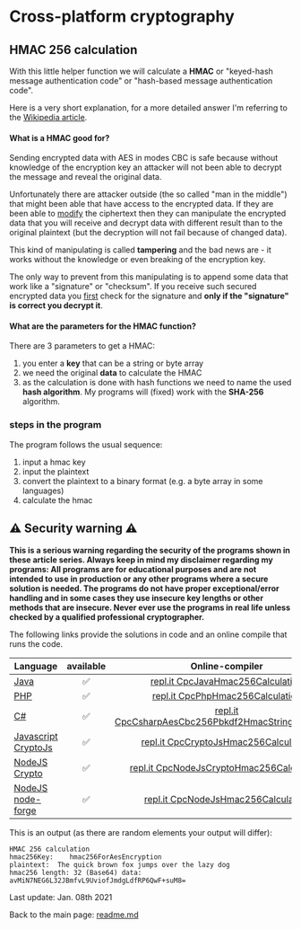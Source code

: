 # Cross-platform cryptography

## HMAC 256 calculation

With this little helper function we will calculate a **HMAC** or "keyed-hash message authentication code" or "hash-based message authentication code".

Here is a very short explanation, for a more detailed answer I'm referring to the [Wikipedia article](https://en.wikipedia.org/wiki/HMAC).

#### What is a HMAC good for?

Sending encrypted data with AES in modes CBC is safe because without knowledge of the encryption key an attacker will not been able to decrypt the message and reveal the original data.

Unfortunately there are attacker outside (the so called "man in the middle") that might been able that have access to the encrypted data. If they are been able to <u>modify</u> the ciphertext then they can manipulate the encrypted data that you will receive and decrypt data with different result than to the original plaintext (but the decryption will not fail because of changed data).

This kind of manipulating is called **tampering** and the bad news are - it works without the knowledge or even breaking of the encryption key.

The only way to prevent from this manipulating is to append some data that work like a "signature" or "checksum". If you receive such secured encrypted data you <u>first</u> check for the signature and **only if the "signature" is correct you decrypt it**.

#### What are the parameters for the HMAC function?

There are 3 parameters to get a HMAC:

1. you enter a **key** that can be a string or byte array
2. we need the original **data** to calculate the HMAC
3. as the calculation is done with hash functions we need to name the used **hash algorithm**. My programs will (fixed) work with the **SHA-256** algorithm.


### steps in the program

The program follows the usual sequence:
1. input a hmac key
2. input the plaintext
3. convert the plaintext to a binary format (e.g. a byte array in some languages)
3. calculate the hmac

## :warning: Security warning :warning:

**This is a serious warning regarding the security of the programs shown in these article series.  Always keep in mind my disclaimer regarding my programs: All programs are for educational purposes and are not intended to use in production or any other programs where a  secure solution is needed. The programs do not have proper exceptional/error handling and in some cases they use insecure key lengths or other methods that are insecure. Never ever use the programs in real life unless checked by a qualified professional cryptographer.**

The following links provide the solutions in code and an online compile that runs the code.

| Language | available | Online-compiler
| ------ | :---: | :----: |
| [Java](../HmacCalculation/Hmac256Calculation.java) | :white_check_mark: | [repl.it CpcJavaHmac256Calculation](https://repl.it/@javacrypto/CpcJavaHmac256Calculation#Main.java/)
| [PHP](../HmacCalculation/Hmac256Calculation.php) | :white_check_mark: | [repl.it CpcPhpHmac256Calculation](https://repl.it/@javacrypto/CpcPhpHmac256Calculation#main.php/)
| [C#](../HmacCalculation/Hmac256Calculation.cs) | :white_check_mark: | [repl.it CpcCsharpAesCbc256Pbkdf2HmacStringEncryption](https://repl.it/@javacrypto/CpcCsharpHmac256Calculation#main.cs/)
| [Javascript CryptoJs](../HmacCalculation/Hmac256CalculationCryptoJs.js) | :white_check_mark: | [repl.it CpcCryptoJsHmac256Calculation](https://repl.it/@javacrypto/CpcCryptoJsHmac256Calculation#index.js/)
| [NodeJS Crypto](../HmacCalculation/Hmac256CalculationNodeJsCrypto.js) | :white_check_mark: | [repl.it CpcNodeJsCryptoHmac256Calculation](https://repl.it/@javacrypto/CpcCpcNodeJsCryptoHmac256Calculation#index.js/)
| [NodeJS node-forge](../HmacCalculation/Hmac256CalculationNodeJs.js) | :white_check_mark: | [repl.it CpcNodeJsHmac256Calculation](https://repl.it/@javacrypto/CpcCpcNodeJsHmac256Calculation#index.js/)

This is an output (as there are random elements your output will differ):

```plaintext
HMAC 256 calculation
hmac256Key:    hmac256ForAesEncryption
plaintext:  The quick brown fox jumps over the lazy dog
hmac256 length: 32 (Base64) data: avMiN7NEG6L32JBmfvL9UviofJmdgLdfRP6QwF+suM8=

```

Last update: Jan. 08th 2021

Back to the main page: [readme.md](../readme.md)